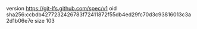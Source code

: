 version https://git-lfs.github.com/spec/v1
oid sha256:ccbdb4277232426783f72411872f55db4ed29fc70d3c93816013c3a2d1b06e7e
size 103

